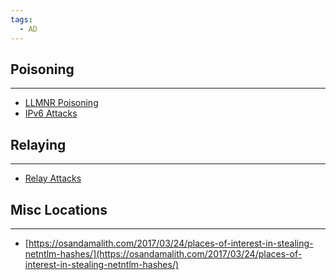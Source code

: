 ```yaml
---
tags:
  - AD
---
```


## Poisoning
___
- [LLMNR Poisoning](../2.%20Initial%20Compromise/LLMNR%20Poisoning.md)
- [IPv6 Attacks](../2.%20Initial%20Compromise/IPv6%20Attacks.md)

## Relaying
___
- [Relay Attacks](Relay%20Attacks.md)

## Misc Locations
___

- [https://osandamalith.com/2017/03/24/places-of-interest-in-stealing-netntlm-hashes/](https://osandamalith.com/2017/03/24/places-of-interest-in-stealing-netntlm-hashes/)

